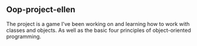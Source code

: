 ## Oop-project-ellen

The project is a game I've been working on and learning how to work with classes and objects. As well as the basic four principles of object-oriented programming.